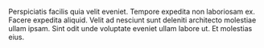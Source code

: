 Perspiciatis facilis quia velit eveniet. Tempore expedita non laboriosam ex. Facere expedita aliquid. Velit ad nesciunt sunt deleniti architecto molestiae ullam ipsam. Sint odit unde voluptate eveniet ullam labore ut. Et molestias eius.